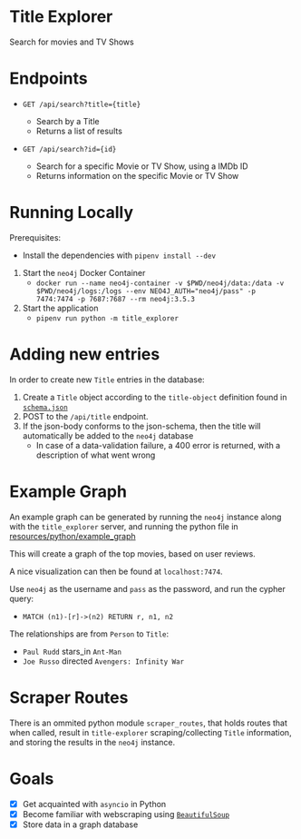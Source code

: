 # Title Explorer

Search for movies and TV Shows

# Endpoints

* `GET /api/search?title={title}`
    * Search by a Title
    * Returns a list of results

* `GET /api/search?id={id}`
    * Search for a specific Movie or TV Show, using a IMDb ID
    * Returns information on the specific Movie or TV Show


# Running Locally

Prerequisites:
* Install the dependencies with `pipenv install --dev`

1. Start the `neo4j` Docker Container
    * `docker run --name neo4j-container -v $PWD/neo4j/data:/data -v $PWD/neo4j/logs:/logs --env NEO4J_AUTH="neo4j/pass" -p 7474:7474 -p 7687:7687 --rm neo4j:3.5.3`
2. Start the application
    * `pipenv run python -m title_explorer`

# Adding new entries

In order to create new `Title` entries in the database:

1. Create a `Title` object according to the `title-object` definition found in [`schema.json`](./schema.json)
2. POST to the `/api/title` endpoint.
3. If the json-body conforms to the json-schema, then the title will automatically be added to the `neo4j` database
    - In case of a data-validation failure, a 400 error is returned, with a description of what went wrong

# Example Graph

An example graph can be generated by running the `neo4j` instance along with the `title_explorer` server, and running the python file in [resources/python/example_graph](./resources/python/example_graph.py)

This will create a graph of the top movies, based on user reviews.

A nice visualization can then be found at `localhost:7474`.

Use `neo4j` as the username and `pass` as the password, and run the cypher query:

* `MATCH (n1)-[r]->(n2) RETURN r, n1, n2`

The relationships are from `Person` to `Title`:

* `Paul Rudd` stars_in `Ant-Man`
* `Joe Russo` directed `Avengers: Infinity War`

# Scraper Routes

There is an ommited python module `scraper_routes`, that holds routes that when called, result in `title-explorer` scraping/collecting `Title` information, and storing the results in the `neo4j` instance.

# Goals

* [x] Get acquainted with `asyncio` in Python
* [x] Become familiar with webscraping using [`BeautifulSoup`](https://www.crummy.com/software/BeautifulSoup/)
* [x] Store data in a graph database
